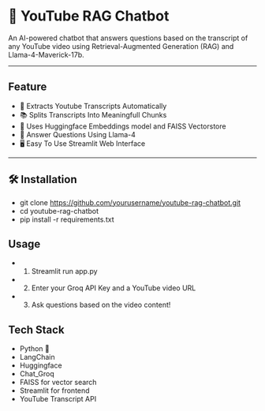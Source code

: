 # 🎥 YouTube RAG Chatbot

An AI-powered chatbot that answers questions based on the transcript of any YouTube video using Retrieval-Augmented Generation (RAG) and Llama-4-Maverick-17b.

---

## Feature

- 🔎 Extracts Youtube Transcripts Automatically
- 📚 Splits Transcripts Into Meaningfull Chunks
- 🧠 Uses Huggingface Embeddings model and FAISS Vectorstore
- 💬 Answer Questions Using Llama-4
- 🖥️ Easy To Use Streamlit Web Interface

---

## 🛠️ Installation

- git clone https://github.com/yourusername/youtube-rag-chatbot.git
- cd youtube-rag-chatbot
- pip install -r requirements.txt

## Usage 

- 1. Streamlit run app.py
- 2. Enter your Groq API Key and a YouTube video URL
- 3. Ask questions based on the video content!

## Tech Stack

- Python 🐍
- LangChain
- Huggingface 
- Chat_Groq
- FAISS for vector search
- Streamlit for frontend
- YouTube Transcript API
